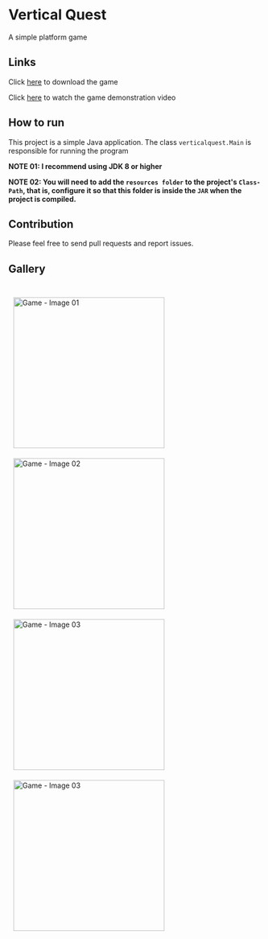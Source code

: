 # Vertical Quest

A simple platform game

## Links

Click [here](https://julio-igreja.itch.io/vertical-quest) to download the game

Click [here](https://www.youtube.com/watch?v=sTTa8TT9Q18) to watch the game demonstration video

## How to run

This project is a simple Java application. The class `verticalquest.Main` is responsible for running the program

**NOTE 01: I recommend using JDK 8 or higher**

**NOTE 02: You will need to add the `resources folder` to the project's `Class-Path`, that is, configure it so that this folder is inside the `JAR` when the project is compiled.**

## Contribution

Please feel free to send pull requests and report issues.

## Gallery

<div style="display: inline"><br>
  <img align="center" alt="Game - Image 01" height="300" width="300" style="margin: 10px;" src="https://img.itch.zone/aW1hZ2UvMjUxMTEzMi8xNDkyNTAxNC5wbmc=/original/aFIvyt.png"/>
  <img align="center" alt="Game - Image 02" height="300" width="300" style="margin: 10px;" src="https://img.itch.zone/aW1hZ2UvMjUxMTEzMi8xNDkyNTAxNS5wbmc=/original/P5aq9Q.png"/>
  <img align="center" alt="Game - Image 03" height="300" width="300" style="margin: 10px;" src="https://img.itch.zone/aW1hZ2UvMjUxMTEzMi8xNDkyNTAxNi5wbmc=/original/AuK2Yz.png"/>
  <img align="center" alt="Game - Image 03" height="300" width="300" style="margin: 10px;" src="https://img.itch.zone/aW1hZ2UvMjUxMTEzMi8xNDkyNTAxMy5wbmc=/original/kaPi19.png"/>
</div>
